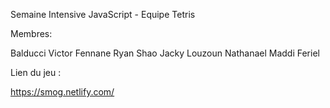 Semaine Intensive JavaScript - Equipe Tetris

Membres: 

Balducci Victor 
Fennane Ryan 
Shao Jacky 
Louzoun Nathanael 
Maddi Feriel 

Lien du jeu : 

https://smog.netlify.com/
